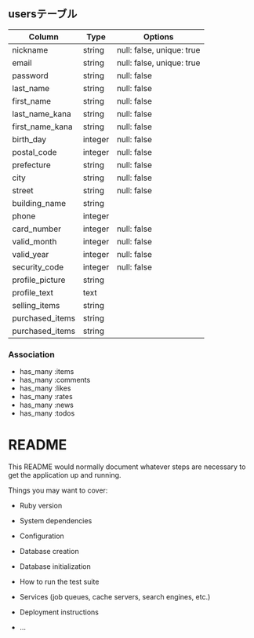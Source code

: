 ## usersテーブル

| Column          | Type    | Options                   |
| --------------- | ------- | ------------------------- |
| nickname        | string  | null: false, unique: true |
| email           | string  | null: false, unique: true |
| password        | string  | null: false               |
| last_name       | string  | null: false               |
| first_name      | string  | null: false               |
| last_name_kana  | string  | null: false               |
| first_name_kana | string  | null: false               |
| birth_day       | integer | null: false               |
| postal_code     | integer | null: false               |
| prefecture      | string  | null: false               |
| city            | string  | null: false               |
| street          | string  | null: false               |
| building_name   | string  |                           |
| phone           | integer |                           |
| card_number     | integer | null: false               |
| valid_month     | integer | null: false               |
| valid_year      | integer | null: false               |
| security_code   | integer | null: false               |
| profile_picture | string  |                           |
| profile_text    | text    |                           |
| selling_items   | string  |                           |
| purchased_items | string  |                           |
| purchased_items | string  |                           |

### Association
- has_many :items
- has_many :comments
- has_many :likes
- has_many :rates
- has_many :news
- has_many :todos

# README

This README would normally document whatever steps are necessary to get the
application up and running.

Things you may want to cover:

* Ruby version

* System dependencies

* Configuration

* Database creation

* Database initialization

* How to run the test suite

* Services (job queues, cache servers, search engines, etc.)

* Deployment instructions

* ...
